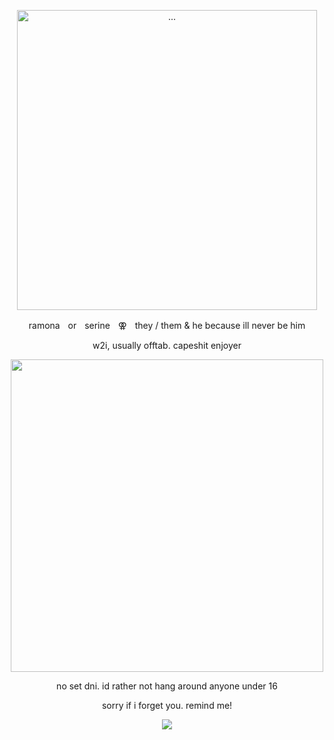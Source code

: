 <p align="center">
<img align="center" width="480" src="https://files.catbox.moe/v92k3v.webp" alt="...">

<p align="center">
ramonaㅤorㅤserineㅤ⚢ㅤthey / them & he because ill never be him

<p align="center">
<p align="center">
w2i, usually offtab. capeshit enjoyer
<p align="center">
<img align="center" width="500" src="https://files.catbox.moe/mhr5mv.webp">

<p align="center">
no set dni. id rather not hang around anyone under 16
<p align="center">
sorry if i forget you. remind me!



<p align="center">
<img align ="center" src="https://files.catbox.moe/j371nr.webp">
